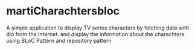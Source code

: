 # martiCharachtersbloc

A simple application to display TV series characters by fetching data with dio 
from the Internet. and display the information about the charachters
using BLoC Pattern and repository pattern
